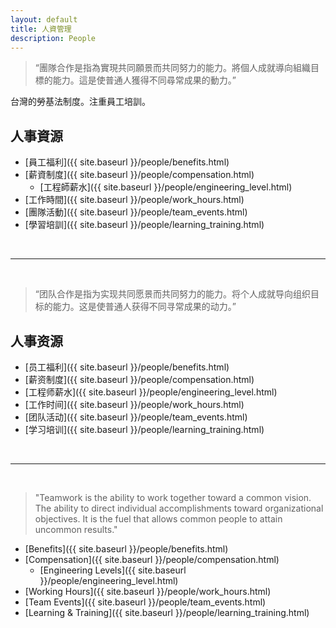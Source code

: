 ```yaml
---
layout: default
title: 人資管理
description: People
---
```


<a name="zh-tw"></a>

> “團隊合作是指為實現共同願景而共同努力的能力。將個人成就導向組織目標的能力。這是使普通人獲得不同尋常成果的動力。”

台灣的勞基法制度。注重員工培訓。

## 人事資源

* [員工福利]({{ site.baseurl }}/people/benefits.html)
* [薪資制度]({{ site.baseurl }}/people/compensation.html)
	* [工程師薪水]({{ site.baseurl }}/people/engineering_level.html)
* [工作時間]({{ site.baseurl }}/people/work_hours.html)
* [團隊活動]({{ site.baseurl }}/people/team_events.html)
* [學習培訓]({{ site.baseurl }}/people/learning_training.html)

<br>

---

<br>

<a name="zh-cn"></a>

> “团队合作是指为实现共同愿景而共同努力的能力。将个人成就导向组织目标的能力。这是使普通人获得不同寻常成果的动力。”

## 人事资源

* [员工福利]({{ site.baseurl }}/people/benefits.html)
* [薪资制度]({{ site.baseurl }}/people/compensation.html)
* [工程师薪水]({{ site.baseurl }}/people/engineering_level.html)
* [工作时间]({{ site.baseurl }}/people/work_hours.html)
* [团队活动]({{ site.baseurl }}/people/team_events.html)
* [学习培训]({{ site.baseurl }}/people/learning_training.html)

<br>

---

<br>

<a name="en"></a>

> "Teamwork is the ability to work together toward a common vision. The ability to direct individual accomplishments toward organizational objectives. It is the fuel that allows common people to attain uncommon results."

* [Benefits]({{ site.baseurl }}/people/benefits.html)
* [Compensation]({{ site.baseurl }}/people/compensation.html)
	* [Engineering Levels]({{ site.baseurl }}/people/engineering_level.html)
* [Working Hours]({{ site.baseurl }}/people/work_hours.html)
* [Team Events]({{ site.baseurl }}/people/team_events.html)
* [Learning & Training]({{ site.baseurl }}/people/learning_training.html)